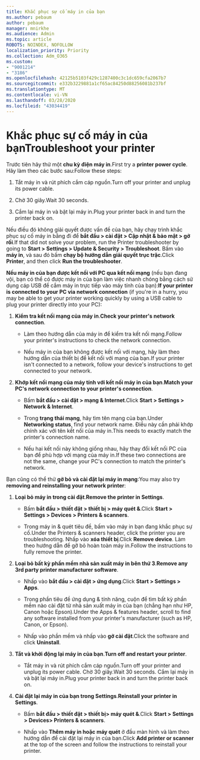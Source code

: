 ```yaml
---
title: Khắc phục sự cố máy in của bạn
ms.author: pebaum
author: pebaum
manager: mnirkhe
ms.audience: Admin
ms.topic: article
ROBOTS: NOINDEX, NOFOLLOW
localization_priority: Priority
ms.collection: Adm_O365
ms.custom:
- "9001214"
- "3186"
ms.openlocfilehash: 42125b5103f429c1287400c3c1dc659cfa2067b7
ms.sourcegitcommit: e332b3229881a1cf65ac84250d88256081b237bf
ms.translationtype: MT
ms.contentlocale: vi-VN
ms.lasthandoff: 03/28/2020
ms.locfileid: "43034419"
---
```

# <a name="troubleshoot-your-printer"></a><span data-ttu-id="884ad-102">Khắc phục sự cố máy in của bạn</span><span class="sxs-lookup"><span data-stu-id="884ad-102">Troubleshoot your printer</span></span>

<span data-ttu-id="884ad-103">Trước tiên hãy thử một **chu kỳ điện máy in**.</span><span class="sxs-lookup"><span data-stu-id="884ad-103">First try a **printer power cycle**.</span></span> <span data-ttu-id="884ad-104">Hãy làm theo các bước sau:</span><span class="sxs-lookup"><span data-stu-id="884ad-104">Follow these steps:</span></span>

1. <span data-ttu-id="884ad-105">Tắt máy in và rút phích cắm cáp nguồn.</span><span class="sxs-lookup"><span data-stu-id="884ad-105">Turn off your printer and unplug its power cable.</span></span>

2. <span data-ttu-id="884ad-106">Chờ 30 giây.</span><span class="sxs-lookup"><span data-stu-id="884ad-106">Wait 30 seconds.</span></span>

3. <span data-ttu-id="884ad-107">Cắm lại máy in và bật lại máy in.</span><span class="sxs-lookup"><span data-stu-id="884ad-107">Plug your printer back in and turn the printer back on.</span></span>

<span data-ttu-id="884ad-108">Nếu điều đó không giải quyết được vấn đề của bạn, hãy chạy trình khắc phục sự cố máy in bằng đi để **bắt đầu > cài đặt > Cập nhật & bảo mật > gỡ rối**.</span><span class="sxs-lookup"><span data-stu-id="884ad-108">If that did not solve your problem, run the Printer troubleshooter by going to **Start > Settings > Update & Security > Troubleshoot**.</span></span> <span data-ttu-id="884ad-109">Bấm vào **máy in**, và sau đó bấm **chạy bộ hướng dẫn giải quyết trục trặc**.</span><span class="sxs-lookup"><span data-stu-id="884ad-109">Click **Printer**, and then click **Run the troubleshooter**.</span></span>

<span data-ttu-id="884ad-110">**Nếu máy in của bạn được kết nối với PC qua kết nối mạng** (nếu bạn đang vội, bạn có thể có được máy in của bạn làm việc nhanh chóng bằng cách sử dụng cáp USB để cắm máy in trực tiếp vào máy tính của bạn):</span><span class="sxs-lookup"><span data-stu-id="884ad-110">**If your printer is connected to your PC via network connection** (if you're in a hurry, you may be able to get your printer working quickly by using a USB cable to plug your printer directly into your PC):</span></span>

1. <span data-ttu-id="884ad-111">**Kiểm tra kết nối mạng của máy in**.</span><span class="sxs-lookup"><span data-stu-id="884ad-111">**Check your printer's network connection**.</span></span>
    
    - <span data-ttu-id="884ad-112">Làm theo hướng dẫn của máy in để kiểm tra kết nối mạng.</span><span class="sxs-lookup"><span data-stu-id="884ad-112">Follow your printer's instructions to check the network connection.</span></span>

    - <span data-ttu-id="884ad-113">Nếu máy in của bạn không được kết nối với mạng, hãy làm theo hướng dẫn của thiết bị để kết nối với mạng của bạn.</span><span class="sxs-lookup"><span data-stu-id="884ad-113">If your printer isn't connected to a network, follow your device's instructions to get connected to your network.</span></span>

2. <span data-ttu-id="884ad-114">**Khớp kết nối mạng của máy tính với kết nối máy in của bạn**.</span><span class="sxs-lookup"><span data-stu-id="884ad-114">**Match your PC's network connection to your printer's connection**.</span></span>

    - <span data-ttu-id="884ad-115">Bấm **bắt đầu > cài đặt > mạng & Internet**.</span><span class="sxs-lookup"><span data-stu-id="884ad-115">Click **Start > Settings > Network & Internet**.</span></span>

    - <span data-ttu-id="884ad-116">Trong **trạng thái mạng**, hãy tìm tên mạng của bạn.</span><span class="sxs-lookup"><span data-stu-id="884ad-116">Under **Networking status**, find your network name.</span></span> <span data-ttu-id="884ad-117">Điều này cần phải khớp chính xác với tên kết nối của máy in.</span><span class="sxs-lookup"><span data-stu-id="884ad-117">This needs to exactly match the printer's connection name.</span></span>

    - <span data-ttu-id="884ad-118">Nếu hai kết nối này không giống nhau, hãy thay đổi kết nối PC của bạn để phù hợp với mạng của máy in.</span><span class="sxs-lookup"><span data-stu-id="884ad-118">If these two connections are not the same, change your PC's connection to match the printer's network.</span></span>

<span data-ttu-id="884ad-119">Bạn cũng có thể thử **gỡ bỏ và cài đặt lại máy in mạng**:</span><span class="sxs-lookup"><span data-stu-id="884ad-119">You may also try **removing and reinstalling your network printer**:</span></span>

1. <span data-ttu-id="884ad-120">**Loại bỏ máy in trong cài đặt**.</span><span class="sxs-lookup"><span data-stu-id="884ad-120">**Remove the printer in Settings**.</span></span>

    - <span data-ttu-id="884ad-121">Bấm **bắt đầu > thiết đặt > thiết bị > máy quét &**.</span><span class="sxs-lookup"><span data-stu-id="884ad-121">Click **Start > Settings > Devices > Printers & scanners**.</span></span>

    - <span data-ttu-id="884ad-122">Trong máy in & quét tiêu đề, bấm vào máy in bạn đang khắc phục sự cố.</span><span class="sxs-lookup"><span data-stu-id="884ad-122">Under the Printers & scanners header, click the printer you are troubleshooting.</span></span> <span data-ttu-id="884ad-123">Nhấp vào **xóa thiết bị**.</span><span class="sxs-lookup"><span data-stu-id="884ad-123">Click **Remove device**.</span></span> <span data-ttu-id="884ad-124">Làm theo hướng dẫn để gỡ bỏ hoàn toàn máy in.</span><span class="sxs-lookup"><span data-stu-id="884ad-124">Follow the instructions to fully remove the printer.</span></span>

2. <span data-ttu-id="884ad-125">**Loại bỏ bất kỳ phần mềm nhà sản xuất máy in bên thứ 3**.</span><span class="sxs-lookup"><span data-stu-id="884ad-125">**Remove any 3rd party printer manufacturer software**.</span></span>

    - <span data-ttu-id="884ad-126">Nhấp vào **bắt đầu > cài đặt > ứng dụng**.</span><span class="sxs-lookup"><span data-stu-id="884ad-126">Click **Start > Settings > Apps**.</span></span>

    - <span data-ttu-id="884ad-127">Trong phần tiêu đề ứng dụng & tính năng, cuộn để tìm bất kỳ phần mềm nào cài đặt từ nhà sản xuất máy in của bạn (chẳng hạn như HP, Canon hoặc Epson).</span><span class="sxs-lookup"><span data-stu-id="884ad-127">Under the Apps & features header, scroll to find any software installed from your printer's manufacturer (such as HP, Canon, or Epson).</span></span>

    - <span data-ttu-id="884ad-128">Nhấp vào phần mềm và nhấp vào **gỡ cài đặt**.</span><span class="sxs-lookup"><span data-stu-id="884ad-128">Click the software and click **Uninstall**.</span></span>

3. <span data-ttu-id="884ad-129">**Tắt và khởi động lại máy in của bạn**.</span><span class="sxs-lookup"><span data-stu-id="884ad-129">**Turn off and restart your printer**.</span></span>

    - <span data-ttu-id="884ad-130">Tắt máy in và rút phích cắm cáp nguồn.</span><span class="sxs-lookup"><span data-stu-id="884ad-130">Turn off your printer and unplug its power cable.</span></span> <span data-ttu-id="884ad-131">Chờ 30 giây.</span><span class="sxs-lookup"><span data-stu-id="884ad-131">Wait 30 seconds.</span></span> <span data-ttu-id="884ad-132">Cắm lại máy in và bật lại máy in.</span><span class="sxs-lookup"><span data-stu-id="884ad-132">Plug your printer back in and turn the printer back on.</span></span>

4. <span data-ttu-id="884ad-133">**Cài đặt lại máy in của bạn trong Settings**.</span><span class="sxs-lookup"><span data-stu-id="884ad-133">**Reinstall your printer in Settings**.</span></span>

    - <span data-ttu-id="884ad-134">Bấm **bắt đầu > thiết đặt > thiết bị> máy quét &**.</span><span class="sxs-lookup"><span data-stu-id="884ad-134">Click **Start > Settings > Devices> Printers & scanners**.</span></span>
 
    - <span data-ttu-id="884ad-135">Nhấp vào **Thêm máy in hoặc máy quét** ở đầu màn hình và làm theo hướng dẫn để cài đặt lại máy in của bạn.</span><span class="sxs-lookup"><span data-stu-id="884ad-135">Click **Add printer or scanner** at the top of the screen and follow the instructions to reinstall your printer.</span></span>
